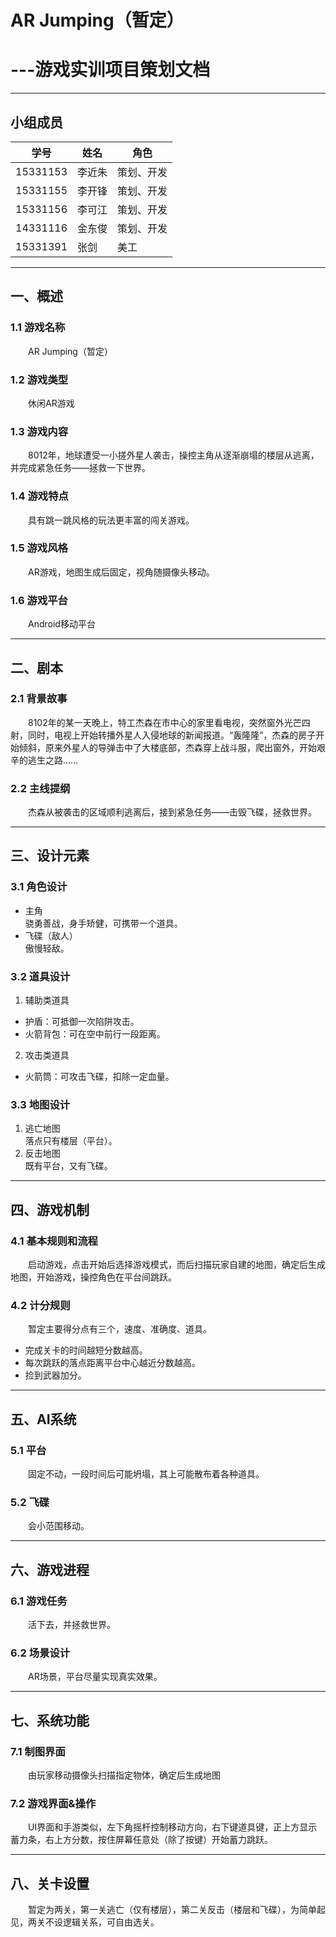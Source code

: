 # AR Jumping（暂定）
#         ---游戏实训项目策划文档

---

## 小组成员

|学号|姓名|角色|
|---|---|---|
|15331153   |李近朱   |策划、开发|
|15331155   |李开锋   |策划、开发|
|15331156   |李可江   |策划、开发|
|14331116   |金东俊   |策划、开发|
|15331391   |张剑     |美工|

---

## 一、概述
### 1.1 游戏名称
　　AR Jumping（暂定）

### 1.2 游戏类型
　　休闲AR游戏

### 1.3 游戏内容
　　8012年，地球遭受一小搓外星人袭击，操控主角从逐渐崩塌的楼层从逃离，并完成紧急任务——拯救一下世界。

### 1.4 游戏特点
　　具有跳一跳风格的玩法更丰富的闯关游戏。

### 1.5 游戏风格
　　AR游戏，地图生成后固定，视角随摄像头移动。
### 1.6 游戏平台
　　Android移动平台

---

## 二、剧本
### 2.1 背景故事
　　8102年的某一天晚上，特工杰森在市中心的家里看电视，突然窗外光芒四射，同时，电视上开始转播外星人入侵地球的新闻报道。“轰隆隆”，杰森的房子开始倾斜，原来外星人的导弹击中了大楼底部，杰森穿上战斗服，爬出窗外，开始艰辛的逃生之路……

### 2.2 主线提纲
　　杰森从被袭击的区域顺利逃离后，接到紧急任务——击毁飞碟，拯救世界。

---

## 三、设计元素
### 3.1 角色设计
 - 主角  
    骁勇善战，身手矫健，可携带一个道具。
 - 飞碟（敌人）  
    傲慢轻敌。

### 3.2 道具设计
 1. 辅助类道具
 - 护盾：可抵御一次陷阱攻击。
 - 火箭背包：可在空中前行一段距离。
 2. 攻击类道具
 - 火箭筒：可攻击飞碟，扣除一定血量。

### 3.3 地图设计
 1. 逃亡地图  
    落点只有楼层（平台）。
 2. 反击地图  
    既有平台，又有飞碟。

---

## 四、游戏机制
### 4.1 基本规则和流程
　　启动游戏，点击开始后选择游戏模式，而后扫描玩家自建的地图，确定后生成地图，开始游戏，操控角色在平台间跳跃。
### 4.2 计分规则
　　暂定主要得分点有三个，速度、准确度、道具。

 - 完成关卡的时间越短分数越高。
 - 每次跳跃的落点距离平台中心越近分数越高。
 - 捡到武器加分。

---

## 五、AI系统
### 5.1 平台
　　固定不动，一段时间后可能坍塌，其上可能散布着各种道具。
### 5.2 飞碟
　　会小范围移动。

---

## 六、游戏进程
### 6.1 游戏任务
　　活下去，并拯救世界。
### 6.2 场景设计
　　AR场景，平台尽量实现真实效果。

---

## 七、系统功能
### 7.1 制图界面
　　由玩家移动摄像头扫描指定物体，确定后生成地图
### 7.2 游戏界面&操作
　　UI界面和手游类似，左下角摇杆控制移动方向，右下键道具键，正上方显示蓄力条，右上方分数，按住屏幕任意处（除了按键）开始蓄力跳跃。

---

## 八、关卡设置
　　暂定为两关，第一关逃亡（仅有楼层），第二关反击（楼层和飞碟），为简单起见，两关不设逻辑关系，可自由选关。



